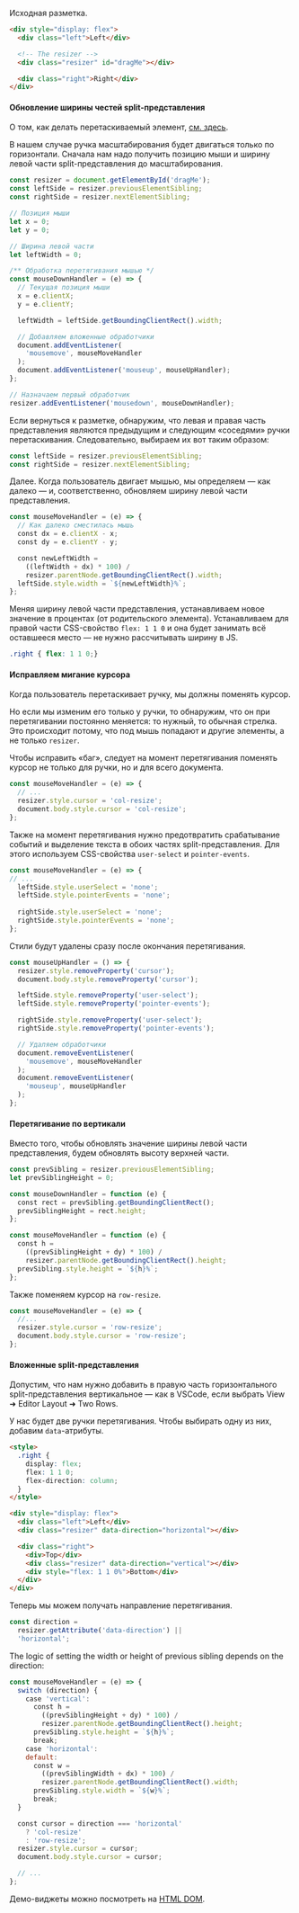 Исходная разметка.

```html
<div style="display: flex">
  <div class="left">Left</div>

  <!-- The resizer -->
  <div class="resizer" id="dragMe"></div>

  <div class="right">Right</div>
</div>
```

#### Обновление ширины честей split-представления

О том, как делать перетаскиваемый элемент, [см. здесь](#topic-draggable-base).

В нашем случае ручка масштабирования будет двигаться только по горизонтали. Сначала нам надо получить позицию мыши и ширину левой части split-представления до масштабирования.

```javascript
const resizer = document.getElementById('dragMe');
const leftSide = resizer.previousElementSibling;
const rightSide = resizer.nextElementSibling;

// Позиция мыши
let x = 0;
let y = 0;

// Ширина левой части
let leftWidth = 0;

/** Обработка перетягивания мышью */
const mouseDownHandler = (e) => {
  // Текущая позиция мыши
  x = e.clientX;
  y = e.clientY;

  leftWidth = leftSide.getBoundingClientRect().width;

  // Добавляем вложенные обработчики
  document.addEventListener(
    'mousemove', mouseMoveHandler
  );
  document.addEventListener('mouseup', mouseUpHandler);
};

// Назначаем первый обработчик
resizer.addEventListener('mousedown', mouseDownHandler);
```

Если вернуться к разметке, обнаружим, что левая и правая часть представления являются предыдущим и следующим «соседями» ручки перетаскивания. Следовательно, выбираем их вот таким образом:

```javascript
const leftSide = resizer.previousElementSibling;
const rightSide = resizer.nextElementSibling;
```

Далее. Когда пользователь двигает мышью, мы определяем — как далеко — и, соответственно, обновляем ширину левой части представления.

```javascript
const mouseMoveHandler = (e) => {
  // Как далеко сместилась мышь
  const dx = e.clientX - x;
  const dy = e.clientY - y;

  const newLeftWidth =
    ((leftWidth + dx) * 100) /
    resizer.parentNode.getBoundingClientRect().width;
  leftSide.style.width = `${newLeftWidth}%`;
};
```

Меняя ширину левой части представления, устанавливаем новое значение в процентах (от родительского элемента). Устанавливаем для правой части CSS-свойство `flex: 1 1 0` и она будет занимать всё оставшееся место — не нужно рассчитывать ширину в JS.

```css
.right { flex: 1 1 0;}
```

#### Исправляем мигание курсора

Когда пользователь перетаскивает ручку, мы должны поменять курсор.

Но если мы изменим его только у ручки, то обнаружим, что он при перетягивании постоянно меняется: то нужный, то обычная стрелка. Это происходит потому, что под мышь попадают и другие элементы, а не только `resizer`.

Чтобы исправить «баг», следует на момент перетягивания поменять курсор не только для ручки, но и для всего документа.

```javascript
const mouseMoveHandler = (e) => {
  // ...
  resizer.style.cursor = 'col-resize';
  document.body.style.cursor = 'col-resize';
};
```

Также на момент перетягивания нужно предотвратить срабатывание событий и выделение текста в обоих частях split-представления. Для этого используем CSS-свойства `user-select` и `pointer-events`.

```javascript
const mouseMoveHandler = (e) => {
// ...
  leftSide.style.userSelect = 'none';
  leftSide.style.pointerEvents = 'none';
  
  rightSide.style.userSelect = 'none';
  rightSide.style.pointerEvents = 'none';
};
```

Стили будут удалены сразу после окончания перетягивания.

```javascript
const mouseUpHandler = () => {
  resizer.style.removeProperty('cursor');
  document.body.style.removeProperty('cursor');

  leftSide.style.removeProperty('user-select');
  leftSide.style.removeProperty('pointer-events');

  rightSide.style.removeProperty('user-select');
  rightSide.style.removeProperty('pointer-events');

  // Удаляем обработчики
  document.removeEventListener(
    'mousemove', mouseMoveHandler
  );
  document.removeEventListener(
    'mouseup', mouseUpHandler
  );
};
```

#### Перетягивание по вертикали

Вместо того, чтобы обновлять значение ширины левой части представления, будем обновлять высоту верхней части.

```javascript
const prevSibling = resizer.previousElementSibling;
let prevSiblingHeight = 0;

const mouseDownHandler = function (e) {
  const rect = prevSibling.getBoundingClientRect();
  prevSiblingHeight = rect.height;
};

const mouseMoveHandler = function (e) {
  const h =
    ((prevSiblingHeight + dy) * 100) /
    resizer.parentNode.getBoundingClientRect().height;
  prevSibling.style.height = `${h}%`;
};
```

Также поменяем курсор на `row-resize`.

```javascript
const mouseMoveHandler = (e) => {
  //...
  resizer.style.cursor = 'row-resize';
  document.body.style.cursor = 'row-resize';
};
```

#### Вложенные split-представления

Допустим, что нам нужно добавить в правую часть горизонтального split-представления вертикальное — как в VSCode, если выбрать View ➜ Editor Layout ➜ Two Rows.

У нас будет две ручки перетягивания. Чтобы выбирать одну из них, добавим `data`-атрибуты.

```html
<style>
  .right {
    display: flex;
    flex: 1 1 0;
    flex-direction: column;
  }
</style>

<div style="display: flex">
  <div class="left">Left</div>
  <div class="resizer" data-direction="horizontal"></div>

  <div class="right">
    <div>Top</div>
    <div class="resizer" data-direction="vertical"></div>
    <div style="flex: 1 1 0%">Bottom</div>
  </div>
</div>
```

Теперь мы можем получать направление перетягивания.

```javascript
const direction =
  resizer.getAttribute('data-direction') ||
  'horizontal';
```

The logic of setting the width or height of previous sibling depends on the direction:

```javascript
const mouseMoveHandler = (e) => {
  switch (direction) {
    case 'vertical':
      const h =
        ((prevSiblingHeight + dy) * 100) /
        resizer.parentNode.getBoundingClientRect().height;
      prevSibling.style.height = `${h}%`;
      break;
    case 'horizontal':
    default:
      const w =
        ((prevSiblingWidth + dx) * 100) /
        resizer.parentNode.getBoundingClientRect().width;
      prevSibling.style.width = `${w}%`;
      break;
  }

  const cursor = direction === 'horizontal'
    ? 'col-resize'
    : 'row-resize';
  resizer.style.cursor = cursor;
  document.body.style.cursor = cursor;

  // ...
};
```

Демо-виджеты можно посмотреть на [HTML DOM](https://htmldom.dev/make-a-draggable-element/).
